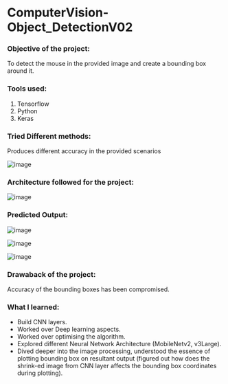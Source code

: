 # ComputerVision-Object_DetectionV02

### Objective of the project:

To detect the mouse in the provided image and create a bounding box around it.

### Tools used:
1. Tensorflow
2. Python
3. Keras 

### Tried Different methods:

Produces different accuracy in the provided scenarios

![image](https://user-images.githubusercontent.com/104248739/221347856-2c244c8a-6bcc-4577-89f1-cd8be2105fec.png)



### Architecture followed for the project:

![image](https://user-images.githubusercontent.com/104248739/221348568-b711a950-e739-47d1-8963-6925ceff899d.png)


### Predicted Output:

![image](https://user-images.githubusercontent.com/104248739/221347878-82029fce-d579-4933-9fcc-042a06342ab3.png)


![image](https://user-images.githubusercontent.com/104248739/221347916-daba67b8-7fba-4184-9fba-235d23626b46.png)


![image](https://user-images.githubusercontent.com/104248739/221347905-b6d1472d-d1c4-4f85-881d-9c6ea1608e63.png)

### Drawaback of the project:

Accuracy of the bounding boxes has been compromised.


### What I learned:

- Build CNN layers.
- Worked over Deep learning aspects.
- Worked over optimising the algorithm.
- Explored different Neural Network Architecture (MobileNetv2, v3Large).
- Dived deeper into the image processing, understood the essence of plotting bounding box on resultant output (figured out how does the shrink-ed image from CNN layer affects the bounding box coordinates during plotting).



